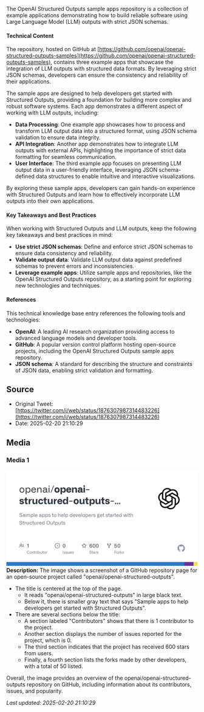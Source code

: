 The OpenAI Structured Outputs sample apps repository is a collection of example applications demonstrating how to build reliable software using Large Language Model (LLM) outputs with strict JSON schemas.

#### Technical Content
The repository, hosted on GitHub at [https://github.com/openai/openai-structured-outputs-samples](https://github.com/openai/openai-structured-outputs-samples), contains three example apps that showcase the integration of LLM outputs with structured data formats. By leveraging strict JSON schemas, developers can ensure the consistency and reliability of their applications.

The sample apps are designed to help developers get started with Structured Outputs, providing a foundation for building more complex and robust software systems. Each app demonstrates a different aspect of working with LLM outputs, including:

* **Data Processing**: One example app showcases how to process and transform LLM output data into a structured format, using JSON schema validation to ensure data integrity.
* **API Integration**: Another app demonstrates how to integrate LLM outputs with external APIs, highlighting the importance of strict data formatting for seamless communication.
* **User Interface**: The third example app focuses on presenting LLM output data in a user-friendly interface, leveraging JSON schema-defined data structures to enable intuitive and interactive visualizations.

By exploring these sample apps, developers can gain hands-on experience with Structured Outputs and learn how to effectively incorporate LLM outputs into their own applications.

#### Key Takeaways and Best Practices
When working with Structured Outputs and LLM outputs, keep the following key takeaways and best practices in mind:

* **Use strict JSON schemas**: Define and enforce strict JSON schemas to ensure data consistency and reliability.
* **Validate output data**: Validate LLM output data against predefined schemas to prevent errors and inconsistencies.
* **Leverage example apps**: Utilize sample apps and repositories, like the OpenAI Structured Outputs repository, as a starting point for exploring new technologies and techniques.

#### References
This technical knowledge base entry references the following tools and technologies:

* **OpenAI**: A leading AI research organization providing access to advanced language models and developer tools.
* **GitHub**: A popular version control platform hosting open-source projects, including the OpenAI Structured Outputs sample apps repository.
* **JSON schema**: A standard for describing the structure and constraints of JSON data, enabling strict validation and formatting.
## Source

- Original Tweet: [https://twitter.com/i/web/status/1876307987314483226](https://twitter.com/i/web/status/1876307987314483226)
- Date: 2025-02-20 21:10:29


## Media

### Media 1
![media_0](./media_0.jpg)
**Description:** The image shows a screenshot of a GitHub repository page for an open-source project called "openai/openai-structured-outputs". 

*   The title is centered at the top of the page.
    *   It reads "openai/openai-structured-outputs" in large black text.
    *   Below it, there is smaller gray text that says "Sample apps to help developers get started with Structured Outputs".
*   There are several sections below the title:
    *   A section labeled "Contributors" shows that there is 1 contributor to the project.
    *   Another section displays the number of issues reported for the project, which is 0.
    *   The third section indicates that the project has received 600 stars from users.
    *   Finally, a fourth section lists the forks made by other developers, with a total of 50 listed.

Overall, the image provides an overview of the openai/openai-structured-outputs repository on GitHub, including information about its contributors, issues, and popularity.

*Last updated: 2025-02-20 21:10:29*